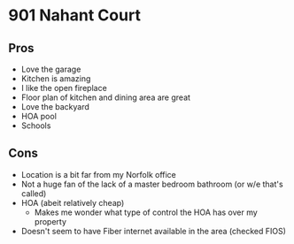 # 901 Nahant Court

## Pros

* Love the garage
* Kitchen is amazing
* I like the open fireplace
* Floor plan of kitchen and dining area are great
* Love the backyard
* HOA pool
* Schools

## Cons

* Location is a bit far from my Norfolk office
* Not a huge fan of the lack of a master bedroom bathroom (or w/e that's called)
* HOA (abeit relatively cheap)
  * Makes me wonder what type of control the HOA has over my property
* Doesn't seem to have Fiber internet available in the area (checked FIOS)